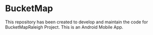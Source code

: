 # BucketMap
This repository has been created to develop and maintain the code for BucketMapRaleigh Project.
This is an Android Mobile App.
